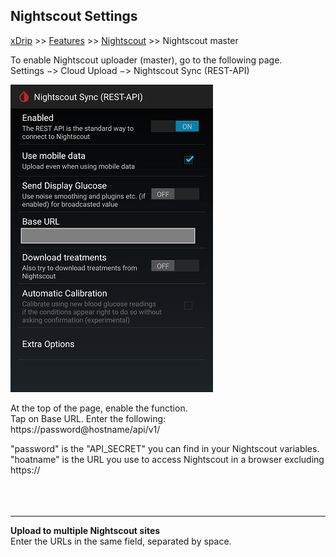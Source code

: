 ## Nightscout Settings
[xDrip](../README.md) >> [Features](./Features_page.md) >> [Nightscout](Nightscout_page.md) >> Nightscout master
  
To enable Nightscout uploader (master), go to the following page.  
Settings &#8722;> Cloud Upload &#8722;> Nightscout Sync (REST-API)  
  
![](./images/NightscoutPage.png)  

At the top of the page, enable the function.  
Tap on Base URL.  Enter the following:  
https<nolink>://password@hostname/api/v1/  

"password" is the "API_SECRET" you can find in your Nightscout variables.  
"hoatname" is the URL you use to access Nightscout in a browser excluding https<nolink>://  
<br/>  
<br/>  
  
---  
  
**Upload to multiple Nightscout sites**  
Enter the URLs in the same field, separated by space.  
  
